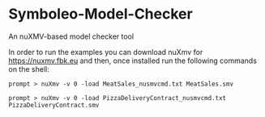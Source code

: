 # Symboleo-Model-Checker
An nuXMV-based model checker tool

In order to run the examples you can download nuXmv for https://nuxmv.fbk.eu
and then, once installed run the following commands on the shell:

```
prompt > nuXmv -v 0 -load MeatSales_nusmvcmd.txt MeatSales.smv

prompt > nuXmv -v 0 -load PizzaDeliveryContract_nusmvcmd.txt PizzaDeliveryContract.smv
```
